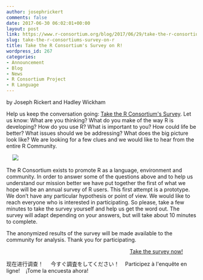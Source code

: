 ```yaml
---
author: josephrickert
comments: false
date: 2017-06-30 06:02:01+00:00
layout: post
link: https://www.r-consortium.org/blog/2017/06/29/take-the-r-consortiums-survey-on-r
slug: take-the-r-consortiums-survey-on-r
title: Take the R Consortium's Survey on R!
wordpress_id: 267
categories:
- Announcement
- Blog
- News
- R Consortium Project
- R Language
---
```


by Joseph Rickert and Hadley Wickham

Help us keep the conversation going: [Take the R Consortium's Survey](http://bit.ly/2tuO4NF). Let us know: What are you thinking? What do you make of the way R is developing? How do you use R? What is important to you? How could life be better? What issues should we be addressing? What does the big picture look like? We are looking for a few clues and we would like to hear from the entire R Community.


    ![](https://www.r-consortium.org/wp-content/uploads/sites/13/2017/06/RC5-300x147.png)


The R Consortium exists to promote R as a language, environment and community. In order to answer some of the questions above and to help us understand our mission better we have put together the first of what we hope will be an annual survey of R users. This first attempt is a prototype. We don’t have any particular hypothesis or point of view. We would like to reach everyone who is interested in participating. So please, take a few minutes to take the survey yourself and help us get the word out. The survey will adapt depending on your answers, but will take about 10 minutes to complete.

The anonymized results of the survey will be made available to the community for analysis. Thank you for participating.

                                                                                   [Take the survey now!](http://bit.ly/2tuO4NF)      

现在进行调查！     今すぐ調査をしてください！    Participez à l'enquête en ligne!    ¡Tome la encuesta ahora!




